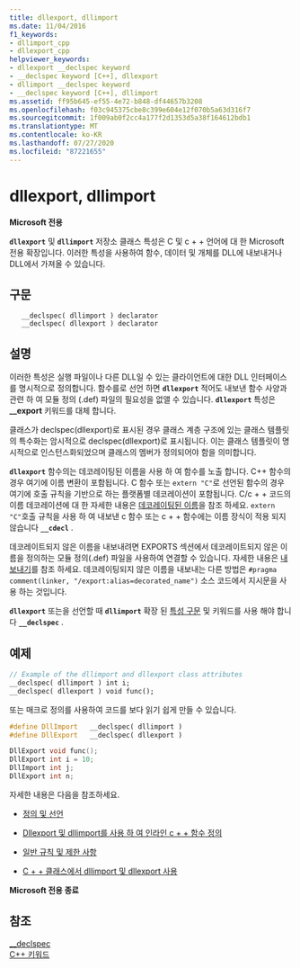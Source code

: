 ```yaml
---
title: dllexport, dllimport
ms.date: 11/04/2016
f1_keywords:
- dllimport_cpp
- dllexport_cpp
helpviewer_keywords:
- dllexport __declspec keyword
- __declspec keyword [C++], dllexport
- dllimport __declspec keyword
- __declspec keyword [C++], dllimport
ms.assetid: ff95b645-ef55-4e72-b848-df44657b3208
ms.openlocfilehash: f03c945375cbe8c399e604e12f070b5a63d316f7
ms.sourcegitcommit: 1f009ab0f2cc4a177f2d1353d5a38f164612bdb1
ms.translationtype: MT
ms.contentlocale: ko-KR
ms.lasthandoff: 07/27/2020
ms.locfileid: "87221655"
---
```

# <a name="dllexport-dllimport"></a>dllexport, dllimport

**Microsoft 전용**

**`dllexport`** 및 **`dllimport`** 저장소 클래스 특성은 C 및 c + + 언어에 대 한 Microsoft 전용 확장입니다. 이러한 특성을 사용하여 함수, 데이터 및 개체를 DLL에 내보내거나 DLL에서 가져올 수 있습니다.

## <a name="syntax"></a>구문

```
   __declspec( dllimport ) declarator
   __declspec( dllexport ) declarator
```

## <a name="remarks"></a>설명

이러한 특성은 실행 파일이나 다른 DLL일 수 있는 클라이언트에 대한 DLL 인터페이스를 명시적으로 정의합니다. 함수를로 선언 하면 **`dllexport`** 적어도 내보낸 함수 사양과 관련 하 여 모듈 정의 (.def) 파일의 필요성을 없앨 수 있습니다. **`dllexport`** 특성은 **__export** 키워드를 대체 합니다.

클래스가 declspec(dllexport)로 표시된 경우 클래스 계층 구조에 있는 클래스 템플릿의 특수화는 암시적으로 declspec(dllexport)로 표시됩니다. 이는 클래스 템플릿이 명시적으로 인스턴스화되었으며 클래스의 멤버가 정의되어야 함을 의미합니다.

**`dllexport`** 함수의는 데코레이팅된 이름을 사용 하 여 함수를 노출 합니다. C++ 함수의 경우 여기에 이름 변환이 포함됩니다. C 함수 또는 `extern "C"`로 선언된 함수의 경우 여기에 호출 규칙을 기반으로 하는 플랫폼별 데코레이션이 포함됩니다. C/c + + 코드의 이름 데코레이션에 대 한 자세한 내용은 [데코레이팅된 이름](../build/reference/decorated-names.md)을 참조 하세요. `extern "C"`호출 규칙을 사용 하 여 내보낸 c 함수 또는 c + + 함수에는 이름 장식이 적용 되지 않습니다 **`__cdecl`** .

데코레이트되지 않은 이름을 내보내려면 EXPORTS 섹션에서 데코레이트되지 않은 이름을 정의하는 모듈 정의(.def) 파일을 사용하여 연결할 수 있습니다. 자세한 내용은 [내보내기](../build/reference/exports.md)를 참조 하세요. 데코레이팅되지 않은 이름을 내보내는 다른 방법은 `#pragma comment(linker, "/export:alias=decorated_name")` 소스 코드에서 지시문을 사용 하는 것입니다.

**`dllexport`** 또는을 선언할 때 **`dllimport`** 확장 된 [특성 구문](../cpp/declspec.md) 및 키워드를 사용 해야 합니다 **`__declspec`** .

## <a name="example"></a>예제

```cpp
// Example of the dllimport and dllexport class attributes
__declspec( dllimport ) int i;
__declspec( dllexport ) void func();
```

또는 매크로 정의를 사용하여 코드를 보다 읽기 쉽게 만들 수 있습니다.

```cpp
#define DllImport   __declspec( dllimport )
#define DllExport   __declspec( dllexport )

DllExport void func();
DllExport int i = 10;
DllImport int j;
DllExport int n;
```

자세한 내용은 다음을 참조하세요.

- [정의 및 선언](../cpp/definitions-and-declarations-cpp.md)

- [Dllexport 및 dllimport를 사용 하 여 인라인 c + + 함수 정의](../cpp/defining-inline-cpp-functions-with-dllexport-and-dllimport.md)

- [일반 규칙 및 제한 사항](../cpp/general-rules-and-limitations.md)

- [C + + 클래스에서 dllimport 및 dllexport 사용](../cpp/using-dllimport-and-dllexport-in-cpp-classes.md)

**Microsoft 전용 종료**

## <a name="see-also"></a>참조

[__declspec](../cpp/declspec.md)<br/>
[C++ 키워드](../cpp/keywords-cpp.md)
